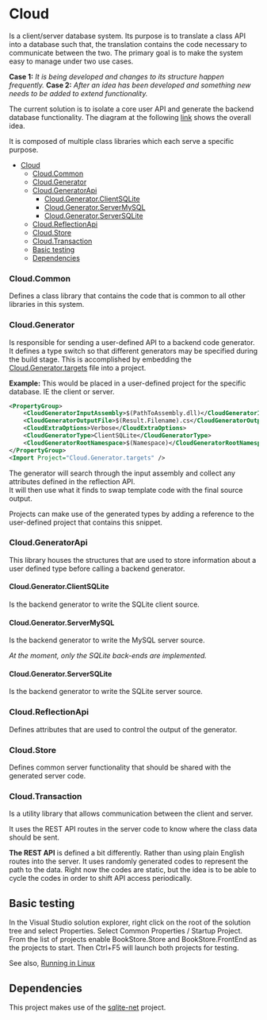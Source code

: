 # Cloud 
Is a client/server database system. Its purpose is to translate a class API into a database such that, the translation contains the code necessary to communicate between the two. The primary goal is to make the system easy to manage under two use cases. 

__Case 1:__ _It is being developed and changes to its structure happen frequently._
__Case 2:__ _After an idea has been developed and something new needs to be added to extend functionality._

The current solution is to isolate a core user API and generate the backend database functionality.
The diagram at the following [link](Content/CloudDoxy.svg) shows the overall idea.

It is composed of multiple class libraries which each serve a specific purpose.

- [Cloud](#cloud)
    - [Cloud.Common](#cloudcommon)
    - [Cloud.Generator](#cloudgenerator)
    - [Cloud.GeneratorApi](#cloudgeneratorapi)
      - [Cloud.Generator.ClientSQLite](#cloudgeneratorclientsqlite)
      - [Cloud.Generator.ServerMySQL](#cloudgeneratorservermysql)
      - [Cloud.Generator.ServerSQLite](#cloudgeneratorserversqlite)
    - [Cloud.ReflectionApi](#cloudreflectionapi)
    - [Cloud.Store](#cloudstore)
    - [Cloud.Transaction](#cloudtransaction)
  - [Basic testing](#basic-testing)
  - [Dependencies](#dependencies)


### Cloud.Common

Defines a class library that contains the code that is common to all other libraries in this system. 

### Cloud.Generator

Is responsible for sending a user-defined API to a backend code generator. It defines a type switch so that different generators may be specified during the build stage. This is accomplished by embedding the [Cloud.Generator.targets](BuildTools/Cloud.Generator.targets) file into a project.  

__Example:__ This would be placed in a user-defined project for the specific database. IE the client or server.

```xml
<PropertyGroup>
    <CloudGeneratorInputAssembly>$(PathToAssembly.dll)</CloudGeneratorInputAssembly>
    <CloudGeneratorOutputFile>$(Result.Filename).cs</CloudGeneratorOutputFile>
    <CloudExtraOptions>Verbose</CloudExtraOptions>
    <CloudGeneratorType>ClientSQLite</CloudGeneratorType>
    <CloudGeneratorRootNamespace>$(Namespace)</CloudGeneratorRootNamespace>
</PropertyGroup>
<Import Project="Cloud.Generator.targets" />
```

The generator will search through the input assembly and collect any attributes defined in the reflection API.  
It will then use what it finds to swap template code with the final source output. 

Projects can make use of the generated types by adding a reference to the user-defined project that contains this snippet. 

### Cloud.GeneratorApi

This library houses the structures that are used to store information about a user defined type before calling a backend generator.

#### Cloud.Generator.ClientSQLite

Is the backend generator to write the SQLite client source.

#### Cloud.Generator.ServerMySQL

Is the backend generator to write the MySQL server source.

_At the moment, only the SQLite back-ends are implemented._

#### Cloud.Generator.ServerSQLite

Is the backend generator to write the SQLite server source.


### Cloud.ReflectionApi

Defines attributes that are used to control the output of the generator.

### Cloud.Store

Defines common server functionality that should be shared with the generated server code.


### Cloud.Transaction

Is a utility library that allows communication between the client and server.

It uses the REST API routes in the server code to know where the class data should be sent.     

__The REST API__ is defined a bit differently. Rather than using plain English routes into the server. It uses randomly generated codes to represent the path to the data. Right now the codes are static, but the idea is to be able to cycle the codes in order to shift API access periodically.           

## Basic testing 

In the Visual Studio solution explorer, right click on the root of the solution tree and select Properties. Select Common Properties / Startup Project. From the list of projects enable BookStore.Store and BookStore.FrontEnd as the projects to start. Then Ctrl+F5 will launch both projects for testing. 

See also, [Running in Linux](Content/LinuxStore.md)


## Dependencies

This project makes use of the [sqlite-net](https://github.com/praeclarum/sqlite-net) project.


